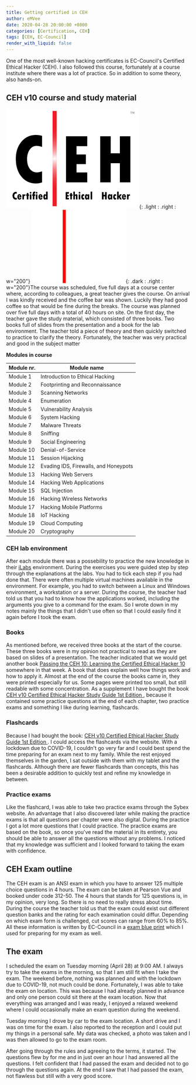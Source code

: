 ```yaml
---
title: Getting certified in CEH
author: eMVee
date: 2020-04-28 20:00:00 +0800
categories: [Certification, CEH]
tags: [CEH, EC-Council]
render_with_liquid: false
---
```


One of the most well-known hacking certificates is EC-Council's Certified Ethical Hacker (CEH). I also followed this course, fortunately at a course institute where there was a lot of practice. So in addition to some theory, also hands-on. 

## CEH v10 course and study material
![Image](/assets/img/Education/CEH-light.jpg){: .light : .right : w="200"}
![Image](/assets/img/Education/CEH.png){: .dark : .right : w="200"}The course was scheduled, five full days at a course center where, according to colleagues, a great teacher gives the course. On arrival I was kindly received and the coffee bar was shown. Luckily they had good coffee so that would be fine during the breaks. The course was planned over five full days with a total of 40 hours on site. On the first day, the teacher gave the study material, which consisted of three books. Two books full of slides from the presentation and a book for the lab environment. The teacher told a piece of theory and then quickly switched to practice to clarify the theory. Fortunately, the teacher was very practical and good in the subject matter

**Modules in course**

| Module nr.      | Module name                             |
| ----------------| --------------------------------------- |
| Module 1        | Introduction to Ethical Hacking         |
| Module 2        | Footprinting and Reconnaissance         |
| Module 3        | Scanning Networks                       |
| Module 4        | Enumeration                             |
| Module 5        | Vulnerability Analysis                  |
| Module 6        | System Hacking                          |
| Module 7        | Malware Threats                         |
| Module 8        | Sniffing                                |
| Module 9        | Social Engineering                      |
| Module 10       | Denial-of-Service                       |
| Module 11       | Session Hijacking                       |
| Module 12       | Evading IDS, Firewalls, and Honeypots   |
| Module 13       | Hacking Web Servers                     |
| Module 14       | Hacking Web Applications                |
| Module 15       | SQL Injection                           |
| Module 16       | Hacking Wireless Networks               |
| Module 17       | Hacking Mobile Platforms                |
| Module 18       | IoT Hacking                             |
| Module 19       | Cloud Computing                         |
| Module 20       | Cryptography                            |

### CEH lab environment
After each module there was a possebility to practice the new knowledge in their [iLabs](https://ilabs.eccouncil.org/) environment.
During the exercises you were guided step by step through the explanations at the labs. You had to tick each step if you had done that. There were often multiple virtual machines available in the environment. For example, you had to switch between a Linux and Windows environment, a workstation or a server. During the course, the teacher had told us that you had to know how the applications worked, including the arguments you give to a command for the exam. So I wrote down in my notes mainly the things that I didn't use often so that I could easily find it again before I took the exam.

### Books
As mentioned before, we received three books at the start of the course. These three books were in my opinion not practical to read as they are based on slides of a presentation. The teacher indicated that we would get another book [Passing the CEH 10: Learning the Certified Ethical Hacker 10 ](https://www.amazon.com/Passing-CEH-10-Learning-Certified/dp/1792991029) somewhere in that week. A book that does explain well how things work and how to apply it. Almost at the end of the course the books came in, they were printed especially for us. Some pages were printed too small, but still readable with some concentration. As a supplement I have bought the book [CEH v10 Certified Ethical Hacker Study Guide 1st Edition ](https://www.amazon.com/Certified-Ethical-Hacker-Study-Guide/dp/1119533198/ref=sr_1_1?crid=1T4UKAVU0DZ2A&dchild=1&keywords=certified+ethical+hacker+v10&qid=1633293396&sprefix=certified+ethical%2Caps%2C692&sr=8-1), because it contained some practice questions at the end of each chapter, two practice exams and something I like during learning, flashcards.

### Flashcards
Because I had bought the book: [CEH v10 Certified Ethical Hacker Study Guide 1st Edition ](https://www.amazon.com/Certified-Ethical-Hacker-Study-Guide/dp/1119533198/ref=sr_1_1?crid=1T4UKAVU0DZ2A&dchild=1&keywords=certified+ethical+hacker+v10&qid=1633293396&sprefix=certified+ethical%2Caps%2C692&sr=8-1). I could access the flashcards via the website. With a lockdown due to COVID-19, I couldn't go very far and I could best spend the time preparing for an exam next to my family. While the rest enjoyed themselves in the garden, I sat outside with them with my tablet and the flashcards. Although there are fewer flashcards than concepts, this has been a desirable addition to quickly test and refine my knowledge in between.

### Practice exams
Like the flashcard, I was able to take two practice exams through the Sybex website. An advantage that I also discovered later while making the practice exams is that all questions per chapter were also digital. During the practice I got a lot more questions that I could practice. The practice exams are based on the book, so once you've read the material in its entirety, you should be able to answer all the questions without any problems. I noticed that my knowledge was sufficient and I looked forward to taking the exam with confidence.

## CEH Exam outline
The CEH exam is an ANSI exam in which you have to answer 125 multiple choice questions in 4 hours. The exam can be taken at Pearson Vue and booked under code 312-50. The 4 hours that stands for 125 questions is, in my opinion, very long. So there is no need to really stress about time. During the course the teacher told us that the exam could exist out different question banks and the rating for each examination could diffur. Depending on which exam form is challenged, cut scores can range from 60% to 85%. All these information is written by EC-Council in a [exam blue print](https://cert.eccouncil.org/images/doc/CEH-Exam-Blueprint-v3.0.pdf) which I used for preparing for my exam as well.


## The exam
I scheduled the exam on Tuesday morning (April 28) at 9:00 AM. I always try to take the exams in the morning, so that I am still fit when I take the exam. The weekend before, nothing was planned and with the lockdown due to COVID-19, not much could be done. Fortunately, I was able to take the exam on location. This was because I had already planned in advance and only one person could sit there at the exam location. Now that everything was arranged and I was ready, I enjoyed a relaxed weekend where I could occasionally make an exam question during the weekend.

Tuesday morning I drove by car to the exam location. A short drive and I was on time for the exam. I also reported to the reception and I could put my things in a personal safe. My data was checked, a photo was taken and I was then allowed to go to the exam room.

After going through the rules and agreeing to the terms, it started. The questions flew by for me and in just over an hour I had answered all the questions. I felt confident that I had passed the exam and decided not to go through the questions again. At the end I saw that I had passed the exam, not flawless but still with a very good score.